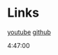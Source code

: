 # Links

[youtube](https://www.youtube.com/watch?v=gieEQFIfgYc)
[github](https://github.com/gitdagray/typescript-course)

4:47:00
